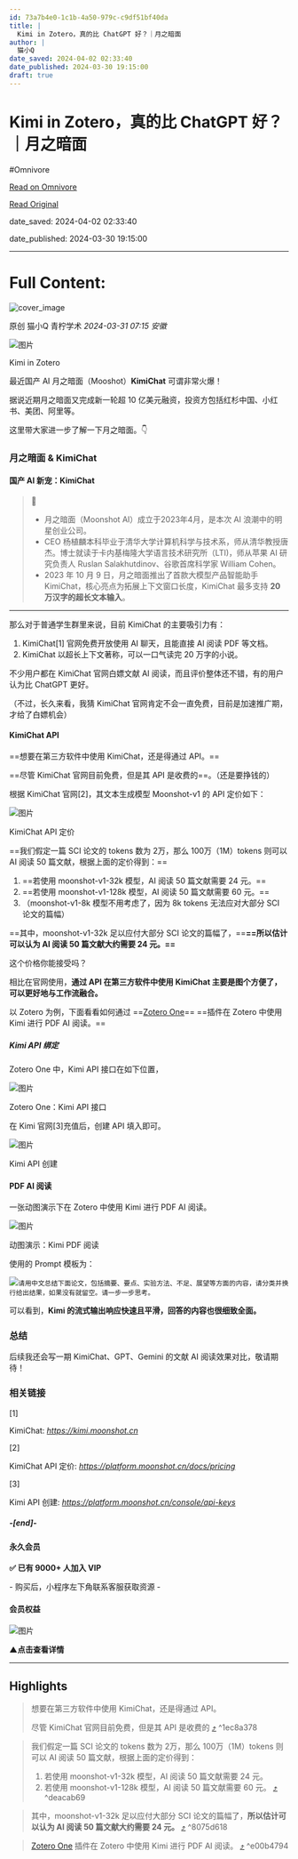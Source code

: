 ```yaml
---
id: 73a7b4e0-1c1b-4a50-979c-c9df51bf40da
title: |
  Kimi in Zotero，真的比 ChatGPT 好？｜月之暗面
author: |
  猫小Q
date_saved: 2024-04-02 02:33:40
date_published: 2024-03-30 19:15:00
draft: true
---
```


# Kimi in Zotero，真的比 ChatGPT 好？｜月之暗面
#Omnivore

[Read on Omnivore](https://omnivore.app/me/https-mp-weixin-qq-com-s-bi-by-h-ok-f-8-s-rqo-8-k-d-2-q-7-isg-18e9d8359e8)

[Read Original](https://mp.weixin.qq.com/s/BiByHOkF8SRqo8kD2q7Isg)

date_saved: 2024-04-02 02:33:40

date_published: 2024-03-30 19:15:00

--- 

# Full Content: 

![cover_image](https://proxy-prod.omnivore-image-cache.app/0x0,sOMzkJwEZ_JxIlVrJc0uMQfG2JEAVcOJYTW_VDypX5-M/https://mmbiz.qpic.cn/sz_mmbiz_jpg/xGvHpjh4rNW4SDyK2xSUrhgyqTnKpiaXiaJma8kaOzicpwQLBeOwKWx9eD9ZdOW7Ysrg23YSEScjMmwQkpfQpmdrw/0?wx_fmt=jpeg) 

原创  猫小Q  青柠学术 _2024-03-31 07:15_ _安徽_ 

![图片](https://proxy-prod.omnivore-image-cache.app/0x0,s_PZdWtmj8PeBnhBA78rgXU3tVaNXCgaCgTKBJn6Hx6o/https://mmbiz.qpic.cn/sz_mmbiz_jpg/xGvHpjh4rNW4SDyK2xSUrhgyqTnKpiaXialwdHbYRs92rw2SAX7ibjKEeptq2hibibzYxTzLiasUUka8UBrBQ0OdQ9DQ/640?wx_fmt=jpeg&from=appmsg)

Kimi in Zotero

最近国产 AI 月之暗面（Mooshot）**KimiChat** 可谓非常火爆！

据说近期月之暗面又完成新一轮超 10 亿美元融资，投资方包括红杉中国、小红书、美团、阿里等。

这里带大家进一步了解一下月之暗面。👇

### 月之暗面 & KimiChat

#### 国产 AI 新宠：KimiChat

> 🌛
> * 月之暗面（Moonshot AI）成立于2023年4月，是本次 AI 浪潮中的明星创业公司。
> * CEO 杨植麟本科毕业于清华大学计算机科学与技术系，师从清华教授唐杰。博士就读于卡内基梅隆大学语言技术研究所（LTI)，师从苹果 AI 研究负责人 Ruslan Salakhutdinov、谷歌首席科学家 William Cohen。
> * 2023 年 10 月 9 日，月之暗面推出了首款大模型产品智能助手 KimiChat，核心亮点为拓展上下文窗口长度，KimiChat 最多支持 **20 万汉字的超长文本输入**。

---

那么对于普通学生群里来说，目前 KimiChat 的主要吸引力有：

1. KimiChat\[1\] 官网免费开放使用 AI 聊天，且能直接 AI 阅读 PDF 等文档。
2. KimiChat 以超长上下文著称，可以一口气读完 20 万字的小说。

不少用户都在 KimiChat 官网白嫖文献 AI 阅读，而且评价整体还不错，有的用户认为比 ChatGPT 更好。

（不过，长久来看，我猜 KimiChat 官网肯定不会一直免费，目前是加速推广期，才给了白嫖机会）

#### KimiChat API

==想要在第三方软件中使用 KimiChat，还是得通过 API。==

==尽管 KimiChat 官网目前免费，但是其 API 是收费的==。（还是要挣钱的）

根据 KimiChat 官网\[2\]，其文本生成模型 Moonshot-v1 的 API 定价如下：

![图片](https://proxy-prod.omnivore-image-cache.app/450x0,sWtaXzJy9j6DRG2KUauv97-Wu-n_aemWiQ7TNxcaZ5pk/https://mmbiz.qpic.cn/sz_mmbiz_png/xGvHpjh4rNW4SDyK2xSUrhgyqTnKpiaXiam4MFRRVat0Ded8iaCXlMrqEyoJpgvPpJhjgC4ibD5Ort3H8bW9Xns5jQ/640?wx_fmt=png&from=appmsg)

KimiChat API 定价

==我们假定一篇 SCI 论文的 tokens 数为 2万，那么 100万（1M）tokens 则可以 AI 阅读 50 篇文献，根据上面的定价得到：==

1. ==若使用 moonshot-v1-32k 模型，AI 阅读 50 篇文献需要 24 元。==
2. ==若使用 moonshot-v1-128k 模型，AI 阅读 50 篇文献需要 60 元。==
3. （moonshot-v1-8k 模型不用考虑了，因为 8k tokens 无法应对大部分 SCI 论文的篇幅）

==其中，moonshot-v1-32k 足以应付大部分 SCI 论文的篇幅了，==**==所以估计可以认为 AI 阅读 50 篇文献大约需要 24 元。==**

这个价格你能接受吗？

相比在官网使用，**通过 API 在第三方软件中使用 KimiChat 主要是图个方便了，可以更好地与工作流融合。**

以 Zotero 为例，下面看看如何通过 ==[Zotero One](https://mp.weixin.qq.com/s?%5F%5Fbiz=MzAxNzgyMDg0MQ==&mid=2650476743&idx=1&sn=6360446d8a3a5adf575a1aec67011e68&scene=21#wechat%5Fredirect)== ==插件在 Zotero 中使用 Kimi 进行 PDF AI 阅读。==

##### Kimi API 绑定

Zotero One 中，Kimi API 接口在如下位置，

![图片](https://proxy-prod.omnivore-image-cache.app/0x0,si0sGQF5ra4jJDJF3GzPRJBN6FNfD5ALuhRs_WU-Li9M/https://mmbiz.qpic.cn/sz_mmbiz_png/xGvHpjh4rNW4SDyK2xSUrhgyqTnKpiaXiasNEVvZgGby7icCeIKvXAxW1Wnwms1hdpibJwpa93vSnbxyvuV50ibJYpQ/640?wx_fmt=png&from=appmsg)

Zotero One：Kimi API 接口

在 Kimi 官网\[3\]充值后，创建 API 填入即可。

![图片](https://proxy-prod.omnivore-image-cache.app/0x0,sx2IN10Y9p9LqT8KOZDKGnnEAy5tXFOh8LpO7jFt47bk/https://mmbiz.qpic.cn/sz_mmbiz_png/xGvHpjh4rNW4SDyK2xSUrhgyqTnKpiaXiaibPeNmMt5nrX6L2ibtiaBGzEiaWAY4wiaEUKqhMGzV3xUFYU1uSkucPylSw/640?wx_fmt=png&from=appmsg)

Kimi API 创建

#### PDF AI 阅读

一张动图演示下在 Zotero 中使用 Kimi 进行 PDF AI 阅读。

![图片](https://proxy-prod.omnivore-image-cache.app/0x0,sjxWrSdmwqiqwdGBl_qP4TXLuo3inmr1pgqXXIZaazac/https://mmbiz.qpic.cn/sz_mmbiz_gif/xGvHpjh4rNW4SDyK2xSUrhgyqTnKpiaXiaxJ30T3b6T1j0nsrYPYa6BR0bYPoIoPCfkUP6reh6dFsE5HfWHUkY0w/640?wx_fmt=gif&from=appmsg)

动图演示：Kimi PDF 阅读

使用的 Prompt 模板为：

![](https://proxy-prod.omnivore-image-cache.app/0x0,s3DrS7UJUTMSN82yw4K_v2x7FAmohHQhmRgixze5B-oc/https://mmbiz.qpic.cn/mmbiz_svg/Y3WgNLFjO0dxkUFrWZwYe3Rv7kSKI10icR8mJxkPmtJvRicEibibgF5Usrz7ZeiaOxxRia0b1iaPhwkzLzZKEQzbQNDb55DKwO8oSKs/640?wx_fmt=svg&from=appmsg)`请用中文总结下面论文，包括摘要、要点、实验方法、不足、展望等方面的内容，请分类并换行给出结果，如果没有就留空。请一步一步思考。
`

可以看到，**Kimi 的流式输出响应快速且平滑，回答的内容也很细致全面。**

### 总结

后续我还会写一期 KimiChat、GPT、Gemini 的文献 AI 阅读效果对比，敬请期待！

### 相关链接

\[1\]

KimiChat: _https://kimi.moonshot.cn_

\[2\]

KimiChat API 定价: _https://platform.moonshot.cn/docs/pricing_

\[3\]

Kimi API 创建: _https://platform.moonshot.cn/console/api-keys_

##### \-\[end\]-

#### 永久会员

**✅ 已有 9000+ 人加入 VIP**  

\- 购买后，小程序左下角联系客服获取资源 -

#### 会员权益  

![图片](https://proxy-prod.omnivore-image-cache.app/0x0,sGFpfSg24e4eg4Mk3GgS_k-pI8p6kfWdwQa7wN1DNVLY/https://mmbiz.qpic.cn/mmbiz_png/xGvHpjh4rNXJKpyf3DO3k6anZBSc1MnibvoCW1bfYlLwQp9iaDOU2ibOjZK8dpTWoBqNSnVHgUYW5kdPsjcyQ9mlQ/640?wx_fmt=png)

**▲点击查看详情**

---

## Highlights

> 想要在第三方软件中使用 KimiChat，还是得通过 API。
> 
> 尽管 KimiChat 官网目前免费，但是其 API 是收费的 [⤴️](https://omnivore.app/me/https-mp-weixin-qq-com-s-bi-by-h-ok-f-8-s-rqo-8-k-d-2-q-7-isg-18e9d8359e8#1ec8a378-3184-42a1-bcb5-c2dc6be95027)  ^1ec8a378

> 我们假定一篇 SCI 论文的 tokens 数为 2万，那么 100万（1M）tokens 则可以 AI 阅读 50 篇文献，根据上面的定价得到：
> 
> 1. 若使用 moonshot-v1-32k 模型，AI 阅读 50 篇文献需要 24 元。
> 2. 若使用 moonshot-v1-128k 模型，AI 阅读 50 篇文献需要 60 元。 [⤴️](https://omnivore.app/me/https-mp-weixin-qq-com-s-bi-by-h-ok-f-8-s-rqo-8-k-d-2-q-7-isg-18e9d8359e8#deacab69-174b-4097-b692-736932818946)  ^deacab69

> 其中，moonshot-v1-32k 足以应付大部分 SCI 论文的篇幅了，**所以估计可以认为 AI 阅读 50 篇文献大约需要 24 元。** [⤴️](https://omnivore.app/me/https-mp-weixin-qq-com-s-bi-by-h-ok-f-8-s-rqo-8-k-d-2-q-7-isg-18e9d8359e8#8075d618-7ace-4cab-a018-7ad8ea3df19c)  ^8075d618

> [Zotero One](https://mp.weixin.qq.com/s?%5F%5Fbiz=MzAxNzgyMDg0MQ==&mid=2650476743&idx=1&sn=6360446d8a3a5adf575a1aec67011e68&scene=21#wechat%5Fredirect) 插件在 Zotero 中使用 Kimi 进行 PDF AI 阅读。 [⤴️](https://omnivore.app/me/https-mp-weixin-qq-com-s-bi-by-h-ok-f-8-s-rqo-8-k-d-2-q-7-isg-18e9d8359e8#e00b4794-2e58-4831-97d7-cab8a035b3ab)  ^e00b4794

